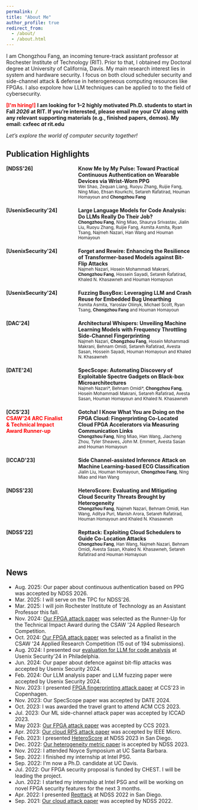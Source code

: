 ```yaml
---
permalink: /
title: "About Me"
author_profile: true
redirect_from: 
  - /about/
  - /about.html
---
```


I am Chongzhou Fang, an incoming tenure-track assistant professor at Rochester Institute of Technology (RIT). Prior to that, I obtained my Doctoral degree at University of California, Davis. My main research interest lies in system and hardware security. I focus on both cloud scheduler security and side-channel attack &amp; defense in heterogeneous computing resources like FPGAs. I also expolore how LLM techniques can be applied to to the field of cybersecurity.


<span style="color: red;"><strong>[I'm hiring!]</strong></span> <b>I am looking for 1–2 highly motivated Ph.D. students to start in Fall <i>2026</i> at RIT. If you’re interested, please email me your CV along with any relevant supporting materials (e.g., finished papers, demos). My email: cxfeec <i>at</i> rit.edu</b> 

<p><i>Let’s explore the world of computer security together!</i></p>

## Publication Highlights
<div style="display: flex; justify-content: space-between; gap: 40px; align-items: flex-start; margin-bottom: 20px;">
  <div style="flex: 1;"><strong>[NDSS'26]</strong></div>
  <div style="flex: 2;">
    <strong>Know Me by My Pulse: Toward Practical Continuous Authentication on Wearable Devices via Wrist-Worn PPG</strong>
    <br>
    <small>Wei Shao, Zequan Liang, Ruoyu Zhang, Ruijie Fang, Ning Miao, Ehsan Kourkchi, Setareh Rafatirad, Houman Homayoun and <b>Chongzhou Fang</b></small>
  </div>
</div>
<div style="display: flex; justify-content: space-between; gap: 40px; align-items: flex-start; margin-bottom: 20px;">
  <div style="flex: 1;"><strong>[UsenixSecurity'24]</strong></div>
  <div style="flex: 2;">
    <strong>Large Language Models for Code Analysis: Do LLMs Really Do Their Job?</strong>
    <br>
    <small><b>Chongzhou Fang</b>, Ning Miao, Shaurya Srivastav, Jialin Liu, Ruoyu Zhang, Ruijie Fang, Asmita Asmita, Ryan Tsang, Najmeh Nazari, Han Wang and Houman Homayoun</small>
  </div>
</div>

<div style="display: flex; justify-content: space-between; gap: 40px; align-items: flex-start; margin-bottom: 20px;">
  <div style="flex: 1;"><strong>[UsenixSecurity'24]</strong></div>
  <div style="flex: 2;">
    <strong>Forget and Rewire: Enhancing the Resilience of Transformer-based Models against Bit-Flip Attacks</strong>
    <br>
    <small>Najmeh Nazari, Hosein Mohammadi Makrani, <b>Chongzhou Fang</b>, Hossein Sayadi, Setareh Rafatirad, Khaled N. Khasawneh and Houman Homayoun</small>
  </div>
</div>

<div style="display: flex; justify-content: space-between; gap: 40px; align-items: flex-start; margin-bottom: 20px;">
  <div style="flex: 1;"><strong>[UsenixSecurity'24]</strong></div>
  <div style="flex: 2;">
    <strong>Fuzzing BusyBox: Leveraging LLM and Crash Reuse for Embedded Bug Unearthing</strong>
    <br>
    <small>Asmita Asmita, Yaroslav Oliinyk, Michael Scott, Ryan Tsang, <b>Chongzhou Fang</b> and Houman Homayoun</small>
  </div>
</div>

<div style="display: flex; justify-content: space-between; gap: 40px; align-items: flex-start; margin-bottom: 20px;">
  <div style="flex: 1;"><strong>[DAC'24]</strong></div>
  <div style="flex: 2;">
    <strong>Architectural Whispers: Unveiling Machine Learning Models with Frequency Throttling Side-Channel Fingerprinting</strong>
    <br>
    <small>Najmeh Nazari, <b>Chongzhou Fang</b>, Hosein Mohammadi Makrani, Behnam Omidi, Setareh Rafatirad, Avesta Sasan, Hossein Sayadi, Houman Homayoun and Khaled N. Khasawneh</small>
  </div>
</div>

<div style="display: flex; justify-content: space-between; gap: 40px; align-items: flex-start; margin-bottom: 20px;">
  <div style="flex: 1;"><strong>[DATE'24]</strong></div>
  <div style="flex: 2;">
    <strong>SpecScope: Automating Discovery of Exploitable Spectre Gadgets on Black-box Microarchitectures</strong>
    <br>
    <small>Najmeh Nazari*, Behnam Omidi*, <b>Chongzhou Fang</b>, Hosein Mohammadi Makrani, Setareh Rafatirad, Avesta Sasan, Houman Homayoun and Khaled N. Khasawneh</small>
  </div>
</div>



<div style="display: flex; justify-content: space-between; gap: 40px; align-items: flex-start; margin-bottom: 20px;">
  <div style="flex: 1;">
    <strong>[CCS'23]</strong>
    <br>
    <span style="color: red;"><strong>CSAW'24 ARC Finalist & Technical Impact Award Runner-up</strong></span>
  </div>
  <div style="flex: 2;">
    <strong>Gotcha! I Know What You are Doing on the FPGA Cloud: Fingerprinting Co-Located Cloud FPGA Accelerators via Measuring Communication Links</strong>
    <br>
    <small><b>Chongzhou Fang</b>, Ning Miao, Han Wang, Jiacheng Zhou, Tyler Sheaves, John M. Emmert, Avesta Sasan and Houman Homayoun</small>
  </div>
</div>

<div style="display: flex; justify-content: space-between; gap: 40px; align-items: flex-start; margin-bottom: 20px;">
  <div style="flex: 1;"><strong>[ICCAD'23]</strong></div>
  <div style="flex: 2;">
    <strong>Side Channel-assisted Inference Attack on Machine Learning-based ECG Classification</strong>
    <br>
    <small>Jialin Liu, Houman Homayoun, <b>Chongzhou Fang</b>, Ning Miao and Han Wang</small>
  </div>
</div>


<div style="display: flex; justify-content: space-between; gap: 40px; align-items: flex-start; margin-bottom: 20px;">
  <div style="flex: 1;"><strong>[NDSS'23]</strong></div>
  <div style="flex: 2;">
    <strong>HeteroScore: Evaluating and Mitigating Cloud Security Threats Brought by Heterogeneity</strong>
    <br>
    <small><b>Chongzhou Fang</b>, Najmeh Nazari, Behnam Omidi, Han Wang, Aditya Puri, Manish Arora, Setareh Rafatirad, Houman Homayoun and Khaled N. Khasawneh</small>
  </div>
</div>

<div style="display: flex; justify-content: space-between; gap: 40px; align-items: flex-start; margin-bottom: 20px;">
  <div style="flex: 1;"><strong>[NDSS'22]</strong></div>
  <div style="flex: 2;">
    <strong>Repttack: Exploiting Cloud Schedulers to Guide Co-Location Attacks</strong>
    <br>
    <small><b>Chongzhou Fang</b>, Han Wang, Najmeh Nazari, Behnam Omidi, Avesta Sasan, Khaled N. Khasawneh, Setareh Rafatirad and Houman Homayoun</small>
  </div>
</div>

## News
- Aug. 2025: Our paper about continuous authentication based on PPG was accepted by NDSS 2026.
- Mar. 2025: I will serve on the TPC for NDSS'26.
- Mar. 2025: I will join Rochester Institute of Technology as an Assistant Professor this fall.
- Nov. 2024: [Our FPGA attack paper](https://dl.acm.org/doi/10.1145/3576915.3616606) was selected as the Runner-Up for the Technical Impact Award during the CSAW '24 Applied Research Competition.
- Oct. 2024: [Our FPGA attack paper](https://dl.acm.org/doi/10.1145/3576915.3616606) was selected as a finalist in the CSAW '24 Applied Research Competition (15 out of 194 submissions).
- Aug. 2024: I presented our [evaluation for LLM for code analysis](https://chongzhoufang.github.io/files/security2024slides.pdf) at Usenix Security'24 in Philadelphia.
- Jun. 2024: Our paper about defence against bit-flip attacks was accepted by Usenix Security 2024.
- Feb. 2024: Our LLM analysis paper and LLM fuzzing paper were accepted by Usenix Security 2024.
- Nov. 2023: I presented [FPGA fingerprinting attack paper](https://chongzhoufang.github.io/files/CCS2023slides.pdf) at CCS'23 in Copenhagen.
- Nov. 2023: Our SpecScope paper was accepted by DATE 2024.
- Oct. 2023: I was awarded the travel grant to attend ACM CCS 2023.
- Jul. 2023: Our ML side-channel attack paper was accepted by ICCAD 2023.
- May 2023: [Our FPGA attack paper](https://dl.acm.org/doi/10.1145/3576915.3616606) was accepted by CCS 2023.
- Apr. 2023: [Our cloud RPS attack paper](https://ieeexplore.ieee.org/abstract/document/10155235) was accepted by IEEE Micro.
- Feb. 2023: I presented [HeteroScore](https://chongzhoufang.github.io/files/NDSS2023slides.pdf) at NDSS 2023 in San Diego.
- Dec. 2022: [Our heterogeneity metric paper](https://www.ndss-symposium.org/ndss-paper/heteroscore-evaluating-and-mitigating-cloud-security-threats-brought-by-heterogeneity/) is accepted by NDSS 2023.
- Nov. 2022: I attended Noyce Symposium at UC Santa Barbara.
- Sep. 2022: I finished my internship at Intel PSG.
- Sep. 2022: I'm now a Ph.D. candidate at UC Davis.
- Jul. 2022: Our FPGA security proposal is funded by CHEST. I will be leading the project.
- Jun. 2022: I started my internship at Intel PSG and will be working on novel FPGA security features for the next 3 months.
- Apr. 2022: I presented [Repttack](https://chongzhoufang.github.io/files/NDSS2022slides.pdf) at NDSS 2022 in San Diego.
- Sep. 2021: [Our cloud attack paper](https://www.ndss-symposium.org/ndss-paper/auto-draft-237/) was accepted by NDSS 2022.
<!-- - Sep. 2020: I started my journey of Ph.D. at UC Davis. I am thrilled to have the chance to work with Prof. Houman Homayoun, Prof. Khasawneh and other awesome lab members! -->

